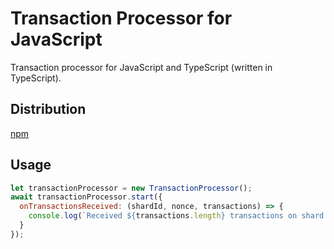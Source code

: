 # Transaction Processor for JavaScript

Transaction processor for JavaScript and TypeScript (written in TypeScript).

## Distribution

[npm](https://www.npmjs.com/package/@elrondnetwork/transaction-processor)

## Usage

```js
let transactionProcessor = new TransactionProcessor();
await transactionProcessor.start({
  onTransactionsReceived: (shardId, nonce, transactions) => {
    console.log(`Received ${transactions.length} transactions on shard ${shardId} and nonce ${nonce}`);
  }
});
```